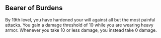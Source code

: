 ## Bearer of Burdens
By 19th level, you have hardened your will against all but the most painful attacks. You gain a damage threshold of 10 while you are wearing heavy armor. Whenever you take 10 or less damage, you instead take 0 damage.

<!--

-<< CHANGES >>-
- this is a new ability
- first ability to have a damage threshold here.
- heavily encourages heavy armor

-<< TODO >>-
- none

-<< COMMENTARY >>-
- damage threshold is pretty cool! including it here is a fun idea.
- plays into damage reduction as well pretty nicely.
- paladin needed a fun 19th level ability to keep them going to 20th.

-->

